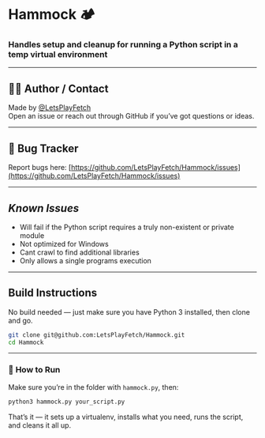 # Hammock 🏕️  
### **Handles setup and cleanup for running a Python script in a temp virtual environment**

---

## 🧑‍💻 **Author / Contact**  
Made by [@LetsPlayFetch](https://github.com/LetsPlayFetch)  
Open an issue or reach out through GitHub if you’ve got questions or ideas.

---

## 🐛 **Bug Tracker**  
Report bugs here: [https://github.com/LetsPlayFetch/Hammock/issues](https://github.com/LetsPlayFetch/Hammock/issues)

---

## *Known Issues*
- Will fail if the Python script requires a truly non-existent or private module  
- Not optimized for Windows 
- Cant crawl to find additional libraries 
- Only allows a single programs execution

---

##  **Build Instructions**  
No build needed — just make sure you have Python 3 installed, then clone and go.

```bash
git clone git@github.com:LetsPlayFetch/Hammock.git
cd Hammock
```

---

### 🚀 **How to Run**  
Make sure you’re in the folder with `hammock.py`, then:

```bash
python3 hammock.py your_script.py
```

That’s it — it sets up a virtualenv, installs what you need, runs the script, and cleans it all up.
